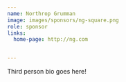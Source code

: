 ```yaml
---
name: Northrop Grumman
image: images/sponsors/ng-square.png
role: sponsor
links:
  home-page: http://ng.com


---
```


Third person bio goes here!
